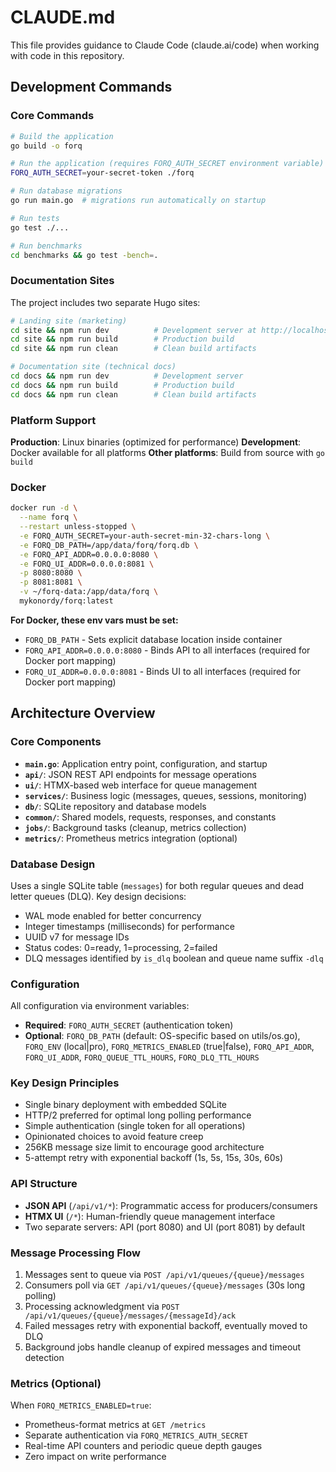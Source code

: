 # CLAUDE.md

This file provides guidance to Claude Code (claude.ai/code) when working with code in this repository.

## Development Commands

### Core Commands
```bash
# Build the application
go build -o forq

# Run the application (requires FORQ_AUTH_SECRET environment variable)
FORQ_AUTH_SECRET=your-secret-token ./forq

# Run database migrations
go run main.go  # migrations run automatically on startup

# Run tests
go test ./...

# Run benchmarks
cd benchmarks && go test -bench=.
```

### Documentation Sites

The project includes two separate Hugo sites:

```bash
# Landing site (marketing)
cd site && npm run dev          # Development server at http://localhost:1313
cd site && npm run build        # Production build
cd site && npm run clean        # Clean build artifacts

# Documentation site (technical docs)
cd docs && npm run dev          # Development server
cd docs && npm run build        # Production build
cd docs && npm run clean        # Clean build artifacts
```

### Platform Support

**Production**: Linux binaries (optimized for performance)
**Development**: Docker available for all platforms
**Other platforms**: Build from source with `go build`

### Docker
```bash
docker run -d \
  --name forq \
  --restart unless-stopped \
  -e FORQ_AUTH_SECRET=your-auth-secret-min-32-chars-long \
  -e FORQ_DB_PATH=/app/data/forq/forq.db \
  -e FORQ_API_ADDR=0.0.0.0:8080 \
  -e FORQ_UI_ADDR=0.0.0.0:8081 \
  -p 8080:8080 \
  -p 8081:8081 \
  -v ~/forq-data:/app/data/forq \
  mykonordy/forq:latest
```

**For Docker, these env vars must be set:**
- `FORQ_DB_PATH` - Sets explicit database location inside container
- `FORQ_API_ADDR=0.0.0.0:8080` - Binds API to all interfaces (required for Docker port mapping)
- `FORQ_UI_ADDR=0.0.0.0:8081` - Binds UI to all interfaces (required for Docker port mapping)

## Architecture Overview

### Core Components
- **`main.go`**: Application entry point, configuration, and startup
- **`api/`**: JSON REST API endpoints for message operations
- **`ui/`**: HTMX-based web interface for queue management
- **`services/`**: Business logic (messages, queues, sessions, monitoring)
- **`db/`**: SQLite repository and database models
- **`common/`**: Shared models, requests, responses, and constants
- **`jobs/`**: Background tasks (cleanup, metrics collection)
- **`metrics/`**: Prometheus metrics integration (optional)

### Database Design
Uses a single SQLite table (`messages`) for both regular queues and dead letter queues (DLQ). Key design decisions:
- WAL mode enabled for better concurrency
- Integer timestamps (milliseconds) for performance
- UUID v7 for message IDs
- Status codes: 0=ready, 1=processing, 2=failed
- DLQ messages identified by `is_dlq` boolean and queue name suffix `-dlq`

### Configuration
All configuration via environment variables:
- **Required**: `FORQ_AUTH_SECRET` (authentication token)
- **Optional**: `FORQ_DB_PATH` (default: OS-specific based on utils/os.go), `FORQ_ENV` (local|pro), `FORQ_METRICS_ENABLED` (true|false), `FORQ_API_ADDR`, `FORQ_UI_ADDR`, `FORQ_QUEUE_TTL_HOURS`, `FORQ_DLQ_TTL_HOURS`

### Key Design Principles
- Single binary deployment with embedded SQLite
- HTTP/2 preferred for optimal long polling performance
- Simple authentication (single token for all operations)
- Opinionated choices to avoid feature creep
- 256KB message size limit to encourage good architecture
- 5-attempt retry with exponential backoff (1s, 5s, 15s, 30s, 60s)

### API Structure
- **JSON API** (`/api/v1/*`): Programmatic access for producers/consumers
- **HTMX UI** (`/*`): Human-friendly queue management interface
- Two separate servers: API (port 8080) and UI (port 8081) by default

### Message Processing Flow
1. Messages sent to queue via `POST /api/v1/queues/{queue}/messages`
2. Consumers poll via `GET /api/v1/queues/{queue}/messages` (30s long polling)
3. Processing acknowledgment via `POST /api/v1/queues/{queue}/messages/{messageId}/ack`
4. Failed messages retry with exponential backoff, eventually moved to DLQ
5. Background jobs handle cleanup of expired messages and timeout detection

### Metrics (Optional)
When `FORQ_METRICS_ENABLED=true`:
- Prometheus-format metrics at `GET /metrics`
- Separate authentication via `FORQ_METRICS_AUTH_SECRET`
- Real-time API counters and periodic queue depth gauges
- Zero impact on write performance